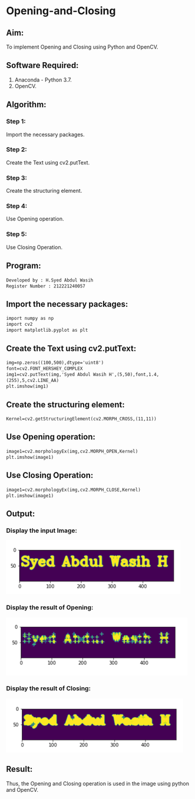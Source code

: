 # Opening-and-Closing

## Aim:

To implement Opening and Closing using Python and OpenCV.

## Software Required:

1. Anaconda - Python 3.7.
2. OpenCV.

## Algorithm:

### Step 1:

Import the necessary packages.

### Step 2:

Create the Text using cv2.putText.

### Step 3:

Create the structuring element.

### Step 4:

Use Opening operation.

### Step 5:

Use Closing Operation.
 
## Program:
~~~
Developed by : H.Syed Abdul Wasih
Register Number : 212221240057
~~~
## Import the necessary packages:
~~~
import numpy as np
import cv2
import matplotlib.pyplot as plt
~~~
## Create the Text using cv2.putText:
~~~
img=np.zeros((100,500),dtype='uint8')
font=cv2.FONT_HERSHEY_COMPLEX
img1=cv2.putText(img,'Syed Abdul Wasih H',(5,50),font,1.4,(255),5,cv2.LINE_AA)
plt.imshow(img1)
~~~
## Create the structuring element:
~~~
Kernel=cv2.getStructuringElement(cv2.MORPH_CROSS,(11,11))
~~~
## Use Opening operation:
~~~
image1=cv2.morphologyEx(img,cv2.MORPH_OPEN,Kernel)
plt.imshow(image1)
~~~
## Use Closing Operation:
~~~
image1=cv2.morphologyEx(img,cv2.MORPH_CLOSE,Kernel)
plt.imshow(image1)
~~~

## Output:

### Display the input Image:

![output](./img/1.png)

### Display the result of Opening:

![output](./img/2.png)

### Display the result of Closing:

![output](./img/3.png)

## Result:
Thus, the Opening and Closing operation is used in the image using python and OpenCV.